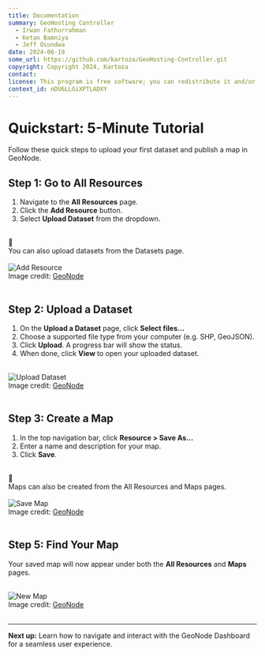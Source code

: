 ```yaml
---
title: Documentation
summary: GeoHosting Controller
  - Irwan Fathurrahman
  - Ketan Bamniya
  - Jeff Osundwa
date: 2024-06-19
some_url: https://github.com/kartoza/GeoHosting-Controller.git
copyright: Copyright 2024, Kartoza
contact:
license: This program is free software; you can redistribute it and/or modify it under the terms of the GNU Affero General Public License as published by the Free Software Foundation; either version 3 of the License, or (at your option) any later version.
context_id: nDU6LLGiXPTLADXY
---
```


# Quickstart: 5-Minute Tutorial

Follow these quick steps to upload your first dataset and publish a map in GeoNode.

## Step 1: Go to All Resources

1. Navigate to the **All Resources** page.
2. Click the **Add Resource** button.
3. Select **Upload Dataset** from the dropdown.

<br>

<div class="alert alert-note">
  <div class="alert-icon">📝</div>
  <div class="alert-text">
    You can also upload datasets from the Datasets page.
  </div>
</div>

<br>

<div class="image-with-caption">
  <img src="../../img/geonode-img-11.png" alt="Add Resource">
  <div class="caption">
    Image credit: <a href="https://geonode.org/" target="_blank">GeoNode</a>
  </div>
</div>

<br>

## Step 2: Upload a Dataset

1. On the **Upload a Dataset** page, click **Select files...**
2. Choose a supported file type from your computer (e.g. SHP, GeoJSON).
3. Click **Upload**. A progress bar will show the status.
4. When done, click **View** to open your uploaded dataset.

<br>

<div class="image-with-caption">
  <img src="../../img/geonode-img-11-1.png" alt="Upload Dataset">
  <div class="caption">
    Image credit: <a href="https://geonode.org/" target="_blank">GeoNode</a>
  </div>
</div>

<br>

## Step 3: Create a Map

1. In the top navigation bar, click **Resource > Save As...**
2. Enter a name and description for your map.
3. Click **Save**.

<br>

<div class="alert alert-note">
  <div class="alert-icon">📝</div>
  <div class="alert-text">
    Maps can also be created from the All Resources and Maps pages.
  </div>
</div>

<br>

<div class="image-with-caption">
  <img src="../../img/geonode-img-11-3.png" alt="Save Map">
  <div class="caption">
    Image credit: <a href="https://geonode.org/" target="_blank">GeoNode</a>
  </div>
</div>

<br>

## Step 5: Find Your Map

Your saved map will now appear under both the **All Resources** and **Maps** pages.

<br>

<div class="image-with-caption">
  <img src="../../img/geonode-img-11-4.png" alt="New Map">
  <div class="caption">
    Image credit: <a href="https://geonode.org/" target="_blank">GeoNode</a>
  </div>
</div>

<br>

---

**Next up:** Learn how to navigate and interact with the GeoNode Dashboard for a seamless user experience.

<br>

